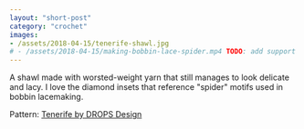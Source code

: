 ```yaml
---
layout: "short-post"
category: "crochet"
images: 
- /assets/2018-04-15/tenerife-shawl.jpg
# - /assets/2018-04-15/making-bobbin-lace-spider.mp4 TODO: add support for .mp4
---
```

A shawl made with worsted-weight yarn that still manages to look delicate and lacy. I love the diamond insets that reference "spider" motifs used in bobbin lacemaking.

Pattern: [Tenerife by DROPS Design](https://www.garnstudio.com/pattern.php?id=3218&cid=17)